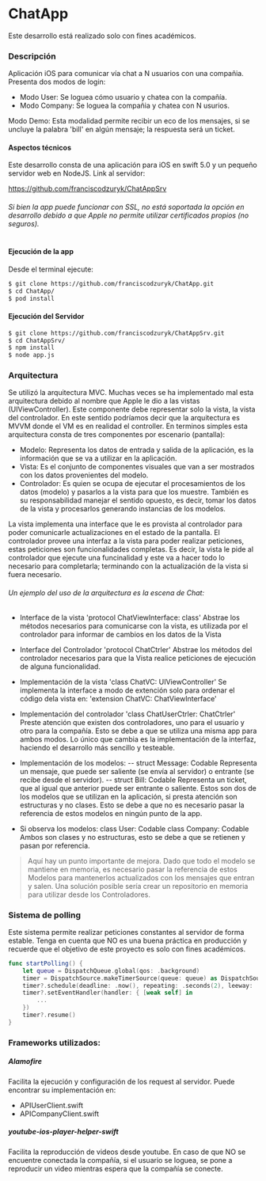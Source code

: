 # ChatApp

Este desarrollo está realizado solo con fines académicos.

### Descripción
Aplicación iOS para comunicar vía chat a N usuarios con una compañia.
Presenta dos modos de login:
- Modo User: Se loguea cómo usuario y chatea con la compañía.
- Modo Company: Se loguea la compañia y chatea con N usurios.

Modo Demo:
Esta modalidad permite recibir un eco de los mensajes, si se uncluye la palabra 'bill' en algún mensaje; la respuesta será un ticket.


#### Aspectos técnicos
Este desarrollo consta de una aplicación para iOS en swift 5.0 y un pequeño servidor web en NodeJS. Link al servidor:

https://github.com/franciscodzuryk/ChatAppSrv


###### Si bien la app puede funcionar con SSL, no está soportada la opción en desarrollo debido a que Apple no permite utilizar certificados propios (no seguros).
#
#### Ejecución de la app
Desde el terminal ejecute:
```sh
$ git clone https://github.com/franciscodzuryk/ChatApp.git
$ cd ChatApp/
$ pod install
```
#### Ejecución del Servidor
```sh
$ git clone https://github.com/franciscodzuryk/ChatAppSrv.git
$ cd ChatAppSrv/
$ npm install
$ node app.js 
```

### Arquitectura
Se utilizó la arquitectura MVC. Muchas veces se ha implementado mal esta arquitectura debido al nombre que Apple le dio a las vistas (UIViewController). Este componente debe representar solo la vista, la vista del controlador. En este sentido podríamos decir que la arquitectura es MVVM donde el VM es en realidad el controller.
En terminos simples esta arquitectura consta  de tres componentes por escenario (pantalla):
- Modelo: Representa los datos de entrada y salida de la aplicación, es la información que se va a utilizar en la aplicación.
- Vista: Es el conjunto de componentes visuales que van a ser mostrados con los datos provenientes del modelo.
- Controlador: Es quien se ocupa de ejecutar el procesamientos de los datos (modelo) y pasarlos a la vista para que los muestre. También es su responsabilidad manejar el sentido opuesto, es decir, tomar los datos de la vista y procesarlos generando instancias de los modelos.

La vista implementa una interface que le es provista al controlador para poder comunicarle actualizaciones en el estado de la pantalla.
El controlador provee una interfaz a la vista para poder realizar peticiones, estas peticiones son funcionalidades completas. Es decir, la vista le pide al controlador que ejecute una funcinalidad y este va a hacer todo lo necesario para completarla; terminando con la actualización de la vista si fuera necesario.

###### Un ejemplo del uso de la arquitectura es la escena de Chat:
- Interface de la vista 'protocol ChatViewInterface: class'
Abstrae los métodos necesarios para comunicarse con la vista, es utilizada por el controlador para informar de cambios en los datos de la Vista

- Interface del Controlador 'protocol ChatCtrler'
Abstrae los métodos del controlador necesarios para que la Vista realice peticiones de ejecución de alguna funcionalidad.


- Implementación de la vista 'class ChatVC: UIViewController'
Se implementa la interface a modo de extención solo para ordenar el código dela vista en: 'extension ChatVC: ChatViewInterface'


- Implementación del controlador 'class ChatUserCtrler: ChatCtrler'
Preste atención que existen dos controladores, uno para el usuario y otro para la compañía. Esto se debe a que se utiliza una misma app para ambos modos. Lo único que cambia es la implementación de la interfaz, haciendo el desarrollo más sencillo y testeable.

- Implementación de los modelos:
-- struct Message: Codable
Representa un mensaje, que puede ser saliente (se envía al servidor) o entrante (se recibe desde el servidor).
-- struct Bill: Codable
Representa un ticket, que al igual que anterior puede ser entrante o saliente.
Estos son dos de los modelos que se utilizan en la aplicación, si presta atención son estructuras y no clases. Esto se debe a que no es necesario pasar la referencia de estos modelos en ningún punto de la app.

- Si observa los modelos:
class User: Codable
class Company: Codable
Ambos son clases y no estructuras, esto se debe a que se retienen y pasan por referencia. 

> Aquí hay un punto importante de mejora. Dado que todo el modelo se mantiene en memoria, es necesario pasar la referencia de estos Modelos para mantenerlos actualizados con los mensajes que entran y salen. Una solución posible sería crear un repositorio en memoria para utilizar desde los Controladores.


### Sistema de polling
Este sistema permite realizar peticiones constantes al servidor de forma estable. Tenga en cuenta que NO es una buena práctica en producción y recuerde que el objetivo de este proyecto es solo con fines académicos.

```swift
func startPolling() {
    let queue = DispatchQueue.global(qos: .background)
    timer = DispatchSource.makeTimerSource(queue: queue) as DispatchSourceTimer
    timer?.schedule(deadline: .now(), repeating: .seconds(2), leeway: .seconds(1))
    timer?.setEventHandler(handler: { [weak self] in
        ...
    })
    timer?.resume()
}

```

### Frameworks utilizados:

##### Alamofire
Facilita la ejecución y configuración de los request al servidor. Puede encontrar su implementación en:
- APIUserClient.swift
- APICompanyClient.swift

##### youtube-ios-player-helper-swift
Facilita la reproducción de videos desde youtube.
En caso de que NO se encuentre conectada la compañía, si el usuario se loguea, se pone a reproducir un video mientras espera que la compañía se conecte.

